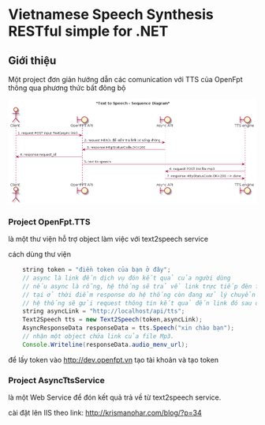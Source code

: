 # Vietnamese Speech Synthesis RESTful simple for .NET

## Giới thiệu
Một project đơn giản hướng dẫn các comunication với TTS của OpenFpt thông qua phương thức bất đông bộ

[![Diagram](processtts.png)](processtts.png?raw=true)

### Project OpenFpt.TTS

là một thư viện hỗ trợ object làm việc với text2speech service

cách dùng thư viện
```java
	string token = "điền token của bạn ở đây";
	// async là link đến dịch vụ đón kết quả của người dùng
	// nếu async là rỗng, hệ thống sẽ trả về link trực tiếp đên file mp3, nhưng file này có thể chưa tồn 
	// tại ở thời điểm response do hệ thống còn đang xử lý chuyển text sang âm thanh. nếu async khác rỗng, 
	// hệ thống sẽ gửi request thông tin kết quả đến link đó sau đã xử lý xong
	string asyncLink = "http://localhost/api/tts";
	Text2Speech tts = new Text2Speech(token,asyncLink);
	AsyncResponseData responseData = tts.Speech("xin chào bạn");
	// nhận một object chứa link của file Mp3.
	Console.Writeline(responseData.audio_menv_url);
```

để lấy token vào http://dev.openfpt.vn tạo tài khoản và tạo token

### Project AsyncTtsService

là một Web Service để đón kết quả trả về từ text2speech service.

cài đặt lên IIS theo link: http://krismanohar.com/blog/?p=34
